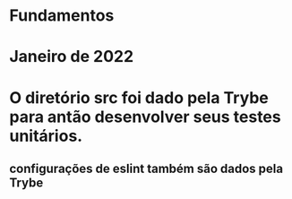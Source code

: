 # Fundamentos

# Janeiro de 2022

# O diretório src foi dado pela Trybe para antão desenvolver seus testes unitários.
## configurações de eslint também são dados pela Trybe
